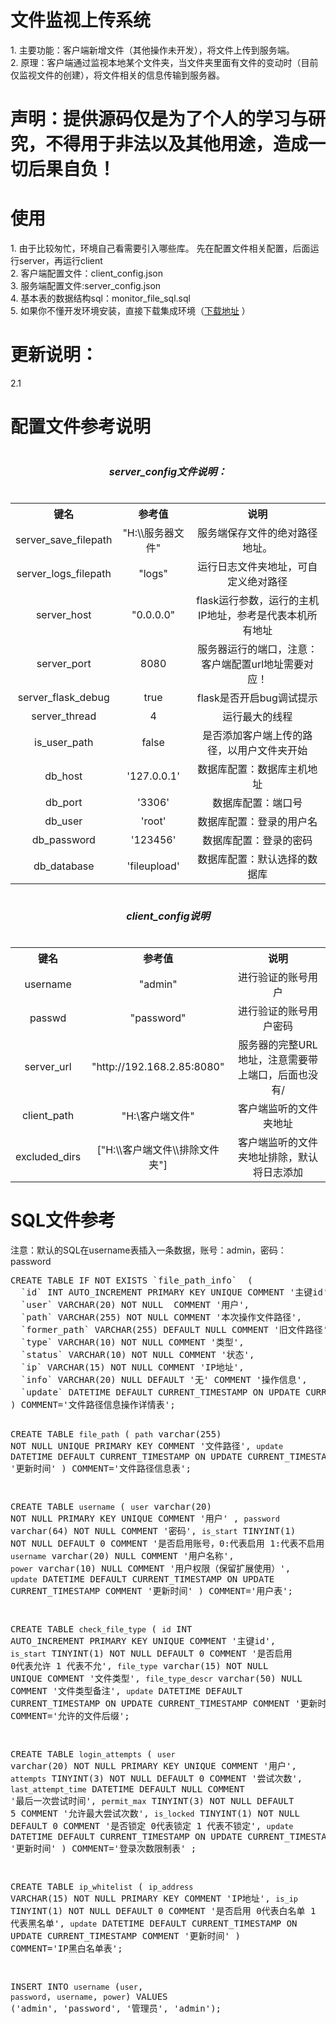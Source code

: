 <h1>文件监视上传系统</h1>
1. 主要功能：客户端新增文件（其他操作未开发），将文件上传到服务端。 <br>
2. 原理：客户端通过监视本地某个文件夹，当文件夹里面有文件的变动时（目前仅监视文件的创建），将文件相关的信息传输到服务器。<br>
<h1>声明：提供源码仅是为了个人的学习与研究，不得用于非法以及其他用途，造成一切后果自负！</h1>
<h1>使用</h1>
1. 由于比较匆忙，环境自己看需要引入哪些库。 先在配置文件相关配置，后面运行server，再运行client<br>
2. 客户端配置文件：client_config.json <br>
3. 服务端配置文件:server_config.json <br>
4. 基本表的数据结构sql：monitor_file_sql.sql <br>
5. 如果你不懂开发环境安装，直接下载集成环境（<a href="https://github.com/jiubanyipeng1/single/releases/tag/2.1" target="_blank">下载地址</a> ）<br>
<h1>更新说明：</h1>
2.1 
<h1> 配置文件参考说明 </h1>
<table>
    <caption><h5>server_config文件说明：</h5></caption>
    <tr align="center">
        <th>键名</th>
        <th>参考值</th>
        <th>说明</th>
    </tr>
    <tr align="center">
        <td>server_save_filepath</td>
        <td>"H:\\服务器文件"</td>
        <td>服务端保存文件的绝对路径地址。</td>
    </tr>
    <tr align="center">
        <td>server_logs_filepath</td>
        <td>"logs"</td>
        <td>运行日志文件夹地址，可自定义绝对路径</td>
    </tr>
    <tr align="center">
        <td>server_host</td>
        <td>"0.0.0.0"</td>
        <td>flask运行参数，运行的主机IP地址，参考是代表本机所有地址</td>
    </tr>
    <tr align="center">
        <td>server_port</td>
        <td>8080</td>
        <td>服务器运行的端口，注意：客户端配置url地址需要对应！</td>
    </tr>
    <tr align="center">
        <td>server_flask_debug</td>
        <td>true</td>
        <td>flask是否开启bug调试提示</td>
    </tr>
    <tr align="center">
        <td>server_thread</td>
        <td>4</td>
        <td>运行最大的线程</td>
    </tr>
    <tr align="center">
        <td>is_user_path</td>
        <td>false</td>
        <td>是否添加客户端上传的路径，以用户文件夹开始</td>
    </tr>
    <tr align="center">
        <td>db_host</td>
        <td>'127.0.0.1'</td>
        <td>数据库配置：数据库主机地址</td>
    </tr>
    <tr align="center">
        <td>db_port</td>
        <td>'3306'</td>
        <td>数据库配置：端口号</td>
    </tr>
    <tr align="center">
        <td>db_user</td>
        <td>'root'</td>
        <td>数据库配置：登录的用户名</td>
    </tr>
    <tr align="center">
        <td>db_password</td>
        <td>'123456'</td>
        <td>数据库配置：登录的密码</td>
    </tr>
    <tr align="center">
        <td>db_database</td>
        <td>'fileupload'</td>
        <td>数据库配置：默认选择的数据库</td>
    </tr>
</table>

<table>
    <caption><h5>client_config说明</h5></caption>
    <tr align="center">
        <th>键名</th>
        <th>参考值</th>
        <th>说明</th>
    </tr>
    <tr align="center">
        <td>username</td>
        <td>"admin"</td>
        <td>进行验证的账号用户</td>
    </tr>
    <tr align="center">
        <td>passwd</td>
        <td>"password"</td>
        <td>进行验证的账号用户密码</td>
    </tr>
    <tr align="center">
        <td>server_url</td>
        <td>"http://192.168.2.85:8080"</td>
        <td>服务器的完整URL地址，注意需要带上端口，后面也没有/</td>
    </tr>
    <tr align="center">
        <td>client_path</td>
        <td>"H:\客户端文件"</td>
        <td>客户端监听的文件夹地址</td>
    </tr>
    <tr align="center">
        <td>excluded_dirs</td>
        <td>["H:\\客户端文件\\排除文件夹"]</td>
        <td>客户端监听的文件夹地址排除，默认将日志添加</td>
    </tr>
    </table>
    
<h1> SQL文件参考 </h1>
注意：默认的SQL在username表插入一条数据，账号：admin，密码：password
<pre>
CREATE TABLE IF NOT EXISTS `file_path_info`  (
  `id` INT AUTO_INCREMENT PRIMARY KEY UNIQUE COMMENT '主键id',
  `user` VARCHAR(20) NOT NULL  COMMENT '用户',
  `path` VARCHAR(255) NOT NULL COMMENT '本次操作文件路径',
  `former_path` VARCHAR(255) DEFAULT NULL COMMENT '旧文件路径',
  `type` VARCHAR(10) NOT NULL COMMENT '类型',
  `status` VARCHAR(10) NOT NULL COMMENT '状态',
  `ip` VARCHAR(15) NOT NULL COMMENT 'IP地址',
  `info` VARCHAR(20) NULL DEFAULT '无' COMMENT '操作信息',
  `update` DATETIME DEFAULT CURRENT_TIMESTAMP ON UPDATE CURRENT_TIMESTAMP COMMENT '更新时间'
) COMMENT='文件路径信息操作详情表';

CREATE TABLE `file_path`  (
  `path` varchar(255) NOT NULL UNIQUE PRIMARY KEY COMMENT '文件路径',
  `update` DATETIME DEFAULT CURRENT_TIMESTAMP ON UPDATE CURRENT_TIMESTAMP COMMENT '更新时间'
) COMMENT='文件路径信息表';

CREATE TABLE `username`  (
  `user` varchar(20) NOT NULL PRIMARY KEY UNIQUE COMMENT '用户' ,
  `password` varchar(64) NOT NULL COMMENT '密码',
  `is_start` TINYINT(1) NOT NULL  DEFAULT 0 COMMENT '是否启用账号，0:代表启用 1:代表不启用',
  `username` varchar(20) NULL COMMENT '用户名称',
  `power` varchar(10) NULL COMMENT '用户权限（保留扩展使用）',
  `update` DATETIME DEFAULT CURRENT_TIMESTAMP ON UPDATE CURRENT_TIMESTAMP COMMENT '更新时间'
) COMMENT='用户表';

CREATE TABLE `check_file_type`  (
  `id` INT AUTO_INCREMENT PRIMARY KEY UNIQUE COMMENT '主键id',
  `is_start` TINYINT(1) NOT NULL DEFAULT 0 COMMENT '是否启用 0代表允许 1 代表不允',
  `file_type` varchar(15) NOT NULL UNIQUE COMMENT '文件类型',
  `file_type_descr` varchar(50) NULL COMMENT '文件类型备注',
  `update` DATETIME DEFAULT CURRENT_TIMESTAMP ON UPDATE CURRENT_TIMESTAMP COMMENT '更新时间'
) COMMENT='允许的文件后缀';

CREATE TABLE `login_attempts` (
  `user` varchar(20) NOT NULL PRIMARY KEY UNIQUE COMMENT '用户',
  `attempts` TINYINT(3) NOT NULL DEFAULT 0  COMMENT '尝试次数',
  `last_attempt_time` DATETIME DEFAULT NULL  COMMENT '最后一次尝试时间',
  `permit_max` TINYINT(3) NOT NULL DEFAULT 5 COMMENT '允许最大尝试次数',
  `is_locked` TINYINT(1) NOT NULL DEFAULT 0 COMMENT '是否锁定 0代表锁定 1 代表不锁定',
  `update` DATETIME DEFAULT CURRENT_TIMESTAMP ON UPDATE CURRENT_TIMESTAMP COMMENT '更新时间'
) COMMENT='登录次数限制表' ;


CREATE TABLE `ip_whitelist` (
  `ip_address` VARCHAR(15) NOT NULL PRIMARY KEY COMMENT 'IP地址',
  `is_ip` TINYINT(1) NOT NULL DEFAULT 0 COMMENT '是否启用 0代表白名单 1 代表黑名单',
  `update` DATETIME DEFAULT CURRENT_TIMESTAMP ON UPDATE CURRENT_TIMESTAMP COMMENT '更新时间'
) COMMENT='IP黑白名单表';


INSERT INTO `username` (`user`, `password`, `username`, `power`)
VALUES ('admin', 'password', '管理员', 'admin');
</pre>
